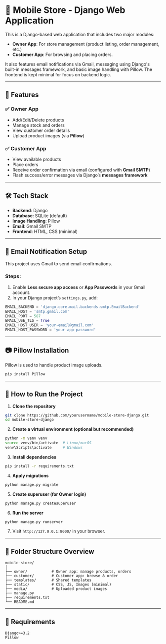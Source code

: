 # 📱 Mobile Store - Django Web Application

This is a Django-based web application that includes two major modules:

- **Owner App**: For store management (product listing, order management, etc.)
- **Customer App**: For browsing and placing orders.

It also features email notifications via Gmail, messaging using Django's built-in messages framework, and basic image handling with Pillow. The frontend is kept minimal for focus on backend logic.

---

## 🔧 Features

### ✅ Owner App
- Add/Edit/Delete products
- Manage stock and orders
- View customer order details
- Upload product images (via **Pillow**)

### ✅ Customer App
- View available products
- Place orders
- Receive order confirmation via email (configured with **Gmail SMTP**)
- Flash success/error messages via Django’s **messages framework**

---

## 🛠 Tech Stack

- **Backend**: Django
- **Database**: SQLite (default)
- **Image Handling**: Pillow
- **Email**: Gmail SMTP
- **Frontend**: HTML, CSS (minimal)

---

## 📩 Email Notification Setup

This project uses Gmail to send email confirmations.

### Steps:
1. Enable **Less secure app access** or **App Passwords** in your Gmail account.
2. In your Django project’s `settings.py`, add:

```python
EMAIL_BACKEND = 'django.core.mail.backends.smtp.EmailBackend'
EMAIL_HOST = 'smtp.gmail.com'
EMAIL_PORT = 587
EMAIL_USE_TLS = True
EMAIL_HOST_USER = 'your-email@gmail.com'
EMAIL_HOST_PASSWORD = 'your-app-password'
````

---

## 📷 Pillow Installation

Pillow is used to handle product image uploads.

```bash
pip install Pillow
```

---

## 🚀 How to Run the Project

1. **Clone the repository**

```bash
git clone https://github.com/yourusername/mobile-store-django.git
cd mobile-store-django
```

2. **Create a virtual environment (optional but recommended)**

```bash
python -m venv venv
source venv/bin/activate  # Linux/macOS
venv\Scripts\activate     # Windows
```

3. **Install dependencies**

```bash
pip install -r requirements.txt
```

4. **Apply migrations**

```bash
python manage.py migrate
```

5. **Create superuser (for Owner login)**

```bash
python manage.py createsuperuser
```

6. **Run the server**

```bash
python manage.py runserver
```

7. Visit `http://127.0.0.1:8000/` in your browser.

---

## 📁 Folder Structure Overview

```
mobile-store/
│
├── owner/           # Owner app: manage products, orders
├── customer/        # Customer app: browse & order
├── templates/       # Shared templates
├── static/          # CSS, JS, Images (minimal)
├── media/           # Uploaded product images
├── manage.py
├── requirements.txt
└── README.md
```

---

## 📝 Requirements

```
Django>=3.2
Pillow
```
